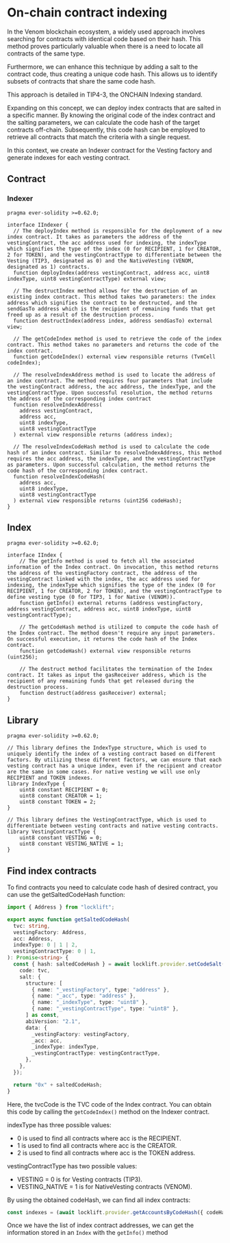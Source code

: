 # On-chain contract indexing

In the Venom blockchain ecosystem, a widely used approach involves searching for contracts with identical code based on their hash. This method proves particularly valuable when there is a need to locate all contracts of the same type.

Furthermore, we can enhance this technique by adding a salt to the contract code, thus creating a unique code hash. This allows us to identify subsets of contracts that share the same code hash.

This approach is detailed in TIP4-3, the ONCHAIN Indexing standard.

Expanding on this concept, we can deploy index contracts that are salted in a specific manner. By knowing the original code of the index contract and the salting parameters, we can calculate the code hash of the target contracts off-chain. Subsequently, this code hash can be employed to retrieve all contracts that match the criteria with a single request.

In this context, we create an Indexer contract for the Vesting factory and generate indexes for each vesting contract.

## Contract

### Indexer

```sol
pragma ever-solidity >=0.62.0;

interface IIndexer {
  // The deployIndex method is responsible for the deployment of a new index contract. It takes as parameters the address of the vestingContract, the acc address used for indexing, the indexType which signifies the type of the index (0 for RECIPIENT, 1 for CREATOR, 2 for TOKEN), and the vestingContractType to differentiate between the Vesting (TIP3, designated as 0) and the NativeVesting (VENOM, designated as 1) contracts.
  function deployIndex(address vestingContract, address acc, uint8 indexType, uint8 vestingContractType) external view;

  // The destructIndex method allows for the destruction of an existing index contract. This method takes two parameters: the index address which signifies the contract to be destructed, and the sendGasTo address which is the recipient of remaining funds that get freed up as a result of the destruction process.
  function destructIndex(address index, address sendGasTo) external view;

  // The getCodeIndex method is used to retrieve the code of the index contract. This method takes no parameters and returns the code of the index contract.
  function getCodeIndex() external view responsible returns (TvmCell codeIndex);

  // The resolveIndexAddress method is used to locate the address of an index contract. The method requires four parameters that include the vestingContract address, the acc address, the indexType, and the vestingContractType. Upon successful resolution, the method returns the address of the corresponding index contract
  function resolveIndexAddress(
    address vestingContract,
    address acc,
    uint8 indexType,
    uint8 vestingContractType
  ) external view responsible returns (address index);

  // The resolveIndexCodeHash method is used to calculate the code hash of an index contract. Similar to resolveIndexAddress, this method requires the acc address, the indexType, and the vestingContractType as parameters. Upon successful calculation, the method returns the code hash of the corresponding index contract.
  function resolveIndexCodeHash(
    address acc,
    uint8 indexType,
    uint8 vestingContractType
  ) external view responsible returns (uint256 codeHash);
}
```

## Index

```sol
pragma ever-solidity >=0.62.0;

interface IIndex {
    // The getInfo method is used to fetch all the associated information of the Index contract. On invocation, this method returns the address of the vestingFactory contract, the address of the vestingContract linked with the index, the acc address used for indexing, the indexType which signifies the type of the index (0 for RECIPIENT, 1 for CREATOR, 2 for TOKEN), and the vestingContractType to define vesting type (0 for TIP3, 1 for Native (VENOM)).
    function getInfo() external returns (address vestingFactory, address vestingContract, address acc, uint8 indexType, uint8 vestingContractType);

    // The getCodeHash method is utilized to compute the code hash of the Index contract. The method doesn't require any input parameters. On successful execution, it returns the code hash of the Index contract.
    function getCodeHash() external view responsible returns (uint256);

    // The destruct method facilitates the termination of the Index contract. It takes as input the gasReceiver address, which is the recipient of any remaining funds that get released during the destruction process.
    function destruct(address gasReceiver) external;
}

```

## Library

```sol
pragma ever-solidity >=0.62.0;

// This library defines the IndexType structure, which is used to uniquely identify the index of a vesting contract based on different factors. By utilizing these different factors, we can ensure that each vesting contract has a unique index, even if the recipient and creator are the same in some cases. For native vesting we will use only RECIPIENT and TOKEN indexes.
library IndexType {
    uint8 constant RECIPIENT = 0;
    uint8 constant CREATOR = 1;
    uint8 constant TOKEN = 2;
}

// This library defines the VestingContractType, which is used to differentiate between vesting contracts and native vesting contracts.
library VestingContractType {
    uint8 constant VESTING = 0;
    uint8 constant VESTING_NATIVE = 1;
}

```

## Find index contracts

To find contracts you need to calculate code hash of desired contract, you can use the getSaltedCodeHash function:

```ts
import { Address } from "locklift";

export async function getSaltedCodeHash(
  tvc: string,
  vestingFactory: Address,
  acc: Address,
  indexType: 0 | 1 | 2,
  vestingContractType: 0 | 1,
): Promise<string> {
  const { hash: saltedCodeHash } = await locklift.provider.setCodeSalt({
    code: tvc,
    salt: {
      structure: [
        { name: "_vestingFactory", type: "address" },
        { name: "_acc", type: "address" },
        { name: "_indexType", type: "uint8" },
        { name: "_vestingContractType", type: "uint8" },
      ] as const,
      abiVersion: "2.1",
      data: {
        _vestingFactory: vestingFactory,
        _acc: acc,
        _indexType: indexType,
        _vestingContractType: vestingContractType,
      },
    },
  });

  return "0x" + saltedCodeHash;
}
```

Here, the tvcCode is the TVC code of the Index contract. You can obtain this code by calling the `getCodeIndex()` method on the Indexer contract.


indexType has three possible values:

- 0 is used to find all contracts where acc is the RECIPIENT.
- 1 is used to find all contracts where acc is the CREATOR.
- 2 is used to find all contracts where acc is the TOKEN address.

vestingContractType has two possible values:

- VESTING = 0 is for Vesting contracts (TIP3).
- VESTING_NATIVE = 1 is for NativeVesting contracts (VENOM).

By using the obtained codeHash, we can find all index contracts:

```ts
const indexes = (await locklift.provider.getAccountsByCodeHash({ codeHash: indexCodeHash })).accounts;
```

Once we have the list of index contract addresses, we can get the information stored in an `Index` with the `getInfo()` method
